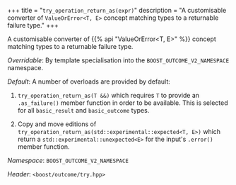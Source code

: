 +++
title = "`try_operation_return_as(expr)`"
description = "A customisable converter of `ValueOrError<T, E>` concept matching types to a returnable failure type."
+++

A customisable converter of {{% api "ValueOrError<T, E>" %}} concept matching types to a returnable failure type.

*Overridable*: By template specialisation into the `BOOST_OUTCOME_V2_NAMESPACE` namespace.

*Default*: A number of overloads are provided by default:

1. `try_operation_return_as(T &&)` which requires `T` to provide an `.as_failure()` member function in order to be available. This is selected for all `basic_result` and `basic_outcome` types.

2. Copy and move editions of `try_operation_return_as(std::experimental::expected<T, E>)` which return a `std::experimental::unexpected<E>` for the input's `.error()` member function.

*Namespace*: `BOOST_OUTCOME_V2_NAMESPACE`

*Header*: `<boost/outcome/try.hpp>`
